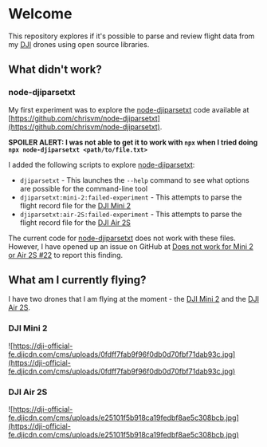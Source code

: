 # Welcome

This repository explores if it's possible to parse and review flight data from my [DJI](https://www.dji.com) drones using open source libraries.

## What didn't work?

### node-djiparsetxt

My first experiment was to explore the [node-djiparsetxt](https://github.com/chrisvm/node-djiparsetxt) code available at [https://github.com/chrisvm/node-djiparsetxt](https://github.com/chrisvm/node-djiparsetxt).

**SPOILER ALERT: I was not able to get it to work with `npx` when I tried doing `npx node-djiparsetxt <path/to/file.txt>`**

I added the following scripts to explore [node-djiparsetxt](https://github.com/chrisvm/node-djiparsetxt):

- `djiparsetxt` - This launches the `--help` command to see what options are possible for the command-line tool
- `djiparsetxt:mini-2:failed-experiment` - This attempts to parse the flight record file for the [DJI Mini 2](https://github.com/TheRobBrennan/dji-flight-record-review/blob/main/dji/mini-2/DJIFlightRecord_2021-09-05_%5B19-23-47%5D.txt)
- `djiparsetxt:air-2S:failed-experiment` - This attempts to parse the flight record file for the [DJI Air 2S](https://github.com/TheRobBrennan/dji-flight-record-review/blob/main/dji/air-2s/DJIFlightRecord_2021-09-05_%5B19-47-57%5D.txt)

The current code for [node-djiparsetxt](https://github.com/chrisvm/node-djiparsetxt) does not work with these files. However, I have opened up an issue on GitHub at [Does not work for Mini 2 or Air 2S #22](https://github.com/chrisvm/node-djiparsetxt/issues/22) to report this finding.

## What am I currently flying?

I have two drones that I am flying at the moment - the [DJI Mini 2](https://www.dji.com/mini-2) and the [DJI Air 2S](https://www.dji.com/air-2s).

### DJI Mini 2

![https://dji-official-fe.djicdn.com/cms/uploads/0fdff7fab9f96f0db0d70fbf71dab93c.jpg](https://dji-official-fe.djicdn.com/cms/uploads/0fdff7fab9f96f0db0d70fbf71dab93c.jpg)

### DJI Air 2S

![https://dji-official-fe.djicdn.com/cms/uploads/e25101f5b918ca19fedbf8ae5c308bcb.jpg](https://dji-official-fe.djicdn.com/cms/uploads/e25101f5b918ca19fedbf8ae5c308bcb.jpg)
